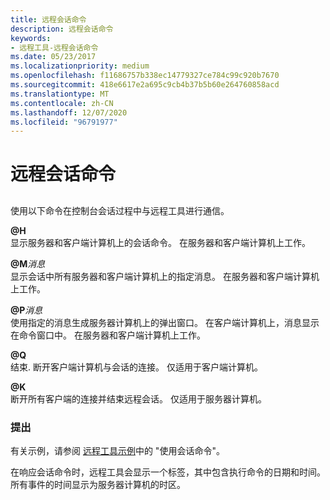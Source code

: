 ```yaml
---
title: 远程会话命令
description: 远程会话命令
keywords:
- 远程工具-远程会话命令
ms.date: 05/23/2017
ms.localizationpriority: medium
ms.openlocfilehash: f11686757b338ec14779327ce784c99c920b7670
ms.sourcegitcommit: 418e6617e2a695c9cb4b37b5b60e264760858acd
ms.translationtype: MT
ms.contentlocale: zh-CN
ms.lasthandoff: 12/07/2020
ms.locfileid: "96791977"
---
```

# <a name="remote-session-commands"></a>远程会话命令


## <span id="ddk_remote_session_commands_dtools"></span><span id="DDK_REMOTE_SESSION_COMMANDS_DTOOLS"></span>


使用以下命令在控制台会话过程中与远程工具进行通信。

<span id="_H"></span><span id="_h"></span><strong>@H</strong>  
显示服务器和客户端计算机上的会话命令。 在服务器和客户端计算机上工作。

<span id="_M_Message"></span><span id="_m_message"></span><span id="_M_MESSAGE"></span><strong>@M</strong>*消息*  
显示会话中所有服务器和客户端计算机上的指定消息。 在服务器和客户端计算机上工作。

<span id="_P_Message"></span><span id="_p_message"></span><span id="_P_MESSAGE"></span><strong>@P</strong>*消息*  
使用指定的消息生成服务器计算机上的弹出窗口。 在客户端计算机上，消息显示在命令窗口中。 在服务器和客户端计算机上工作。

<span id="_Q"></span><span id="_q"></span><strong>@Q</strong>  
结束. 断开客户端计算机与会话的连接。 仅适用于客户端计算机。

<span id="_K"></span><span id="_k"></span><strong>@K</strong>  
断开所有客户端的连接并结束远程会话。 仅适用于服务器计算机。

### <a name="span-idcommentsspanspan-idcommentsspancomments"></a><span id="comments"></span><span id="COMMENTS"></span>提出

有关示例，请参阅 [远程工具示例](remote-tool-examples.md)中的 "使用会话命令"。

在响应会话命令时，远程工具会显示一个标签，其中包含执行命令的日期和时间。 所有事件的时间显示为服务器计算机的时区。

 

 





